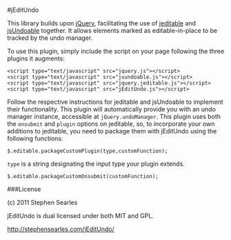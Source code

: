#jEditUndo

This library builds upon [jQuery](http://jquery.com/), facilitating the use of [jeditable](http://www.appelsiini.net/projects/jeditable) and [jsUndoable](http://jscott.me/jsundoable.html) together. It allows elements marked as editable-in-place to be tracked by the undo manager.

To use this plugin, simply include the script on your page following the three plugins it augments:

    <script type="text/javascript" src="jquery.js"></script>
    <script type="text/javascript" src="jsundoable.js"></script>
    <script type="text/javascript" src="jquery.jeditable.js"></script>
    <script type="text/javascript" src="jEditUndo.js"></script>

Follow the respective instructions for jeditable and jsUndoable to implement their functionality. This plugin will automatically provide you with an undo manager instance, accessible at ```jQuery.undoManager```. This plugin uses both the ```onsubmit``` and ```plugin``` options on jeditable, so, to incorporate your own additions to jeditable, you need to package them with jEditUndo using the following functions:

    $.editable.packageCustomPlugin(type,customFunction);

```type``` is a string designating the input type your plugin extends.

    $.editable.packageCustomOnsubmit(customFunction);

###License

(c) 2011 Stephen Searles

jEditUndo is dual licensed under both MIT and GPL.

http://stephensearles.com/jEditUndo/

